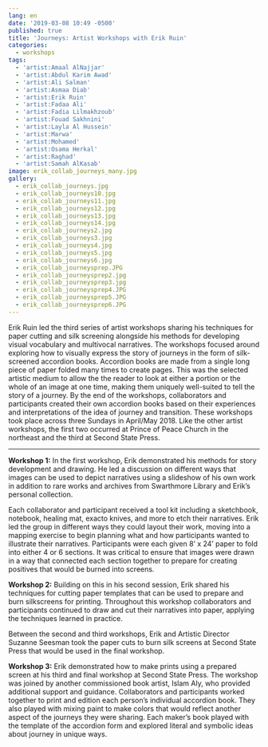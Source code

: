 ```yaml
---
lang: en
date: '2019-03-08 10:49 -0500'
published: true
title: 'Journeys: Artist Workshops with Erik Ruin'
categories:
  - workshops
tags:
  - 'artist:Amaal AlNajjar'
  - 'artist:Abdul Karim Awad'
  - 'artist:Ali Salman'
  - 'artist:Asmaa Diab'
  - 'artist:Erik Ruin'
  - 'artist:Fadaa Ali'
  - 'artist:Fadia Lilmakhzoub'
  - 'artist:Fouad Sakhnini'
  - 'artist:Layla Al Hussein'
  - 'artist:Marwa'
  - 'artist:Mohamed'
  - 'artist:Osama Herkal'
  - 'artist:Raghad'
  - 'artist:Samah AlKasab'
image: erik_collab_journeys_many.jpg
gallery:
  - erik_collab_journeys.jpg
  - erik_collab_journeys10.jpg
  - erik_collab_journeys11.jpg
  - erik_collab_journeys12.jpg
  - erik_collab_journeys13.jpg
  - erik_collab_journeys14.jpg
  - erik_collab_journeys2.jpg
  - erik_collab_journeys3.jpg
  - erik_collab_journeys4.jpg
  - erik_collab_journeys5.jpg
  - erik_collab_journeys6.jpg
  - erik_collab_journeysprep.JPG
  - erik_collab_journeysprep2.jpg
  - erik_collab_journeysprep3.jpg
  - erik_collab_journeysprep4.JPG
  - erik_collab_journeysprep5.JPG
  - erik_collab_journeysprep6.JPG
---
```

Erik Ruin led the third series of artist workshops sharing his techniques for paper cutting and silk screening alongside his methods for developing visual vocabulary and multivocal narratives.  The workshops focused around exploring how to visually express the story of journeys in the form of silk-screened accordion books. Accordion books are made from a single long piece of paper folded many times to create pages. This was the selected artistic medium to allow the the reader to look at either a portion or the whole of an image at one time, making them uniquely well-suited to tell the story of a journey. By the end of the workshops, collaborators and participants created their own accordion books based on their experiences and interpretations of the idea of journey and transition. These workshops took place across three Sundays in April/May 2018. Like the other artist workshops, the first two occurred at Prince of Peace Church in the northeast and the third at Second State Press.

<hr/>

**Workshop 1:**
In the first workshop, Erik demonstrated his methods for story development and drawing. He led a discussion on different ways that images can be used to depict narratives using a slideshow of his own work in addition to rare works and archives from Swarthmore Library and Erik’s personal collection.

Each collaborator and participant received a tool kit including a sketchbook, notebook, healing mat, exacto knives, and more to etch their narratives. Erik led the group in different ways they could layout their work, moving into a mapping exercise to begin planning what and how participants wanted to illustrate their narratives. Participants were each given 8’ x 24’ paper to fold into either 4 or 6 sections. It was critical to ensure that images were drawn in a way that connected each section together to prepare for creating positives that would be burned into screens. 

**Workshop 2:**
Building on this in his second session, Erik shared his techniques for cutting paper templates that can be used to prepare and burn silkscreens for printing. Throughout this workshop collaborators and participants continued to draw and cut their narratives into paper, applying the techniques learned in practice.  

Between the second and third workshops, Erik and Artistic Director Suzanne Seesman took the paper cuts to burn silk screens at Second State Press that would be used in the final workshop.

**Workshop 3:**
Erik demonstrated how to make prints using a prepared screen at his third and final workshop at Second State Press. The workshop was joined by another commissioned book artist, Islam Aly, who provided additional support and guidance. Collaborators and participants worked together to print and edition each person’s individual accordion book. They also played with mixing paint to make colors that would reflect another aspect of the journeys they were sharing. Each maker’s book played with the template of the accordion form and explored literal and symbolic ideas about journey in unique ways. 
